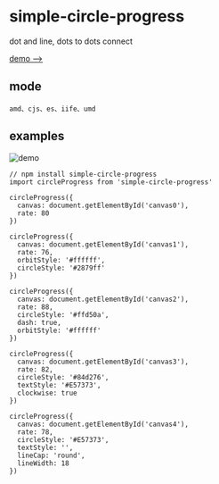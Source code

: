 # simple-circle-progress

dot and line, dots to dots connect

[demo -->](https://nicoleffect.github.io/simple-circle-progress/examples/index.html)

## mode

```
amd、cjs、es、iife、umd
```

## examples

![demo](https://nicoleffect.github.io/simple-circle-progress/examples/img/example.png)

```
// npm install simple-circle-progress
import circleProgress from 'simple-circle-progress'

circleProgress({
  canvas: document.getElementById('canvas0'),
  rate: 80
})

circleProgress({
  canvas: document.getElementById('canvas1'),
  rate: 76,
  orbitStyle: '#ffffff',
  circleStyle: '#2879ff'
})

circleProgress({
  canvas: document.getElementById('canvas2'),
  rate: 88,
  circleStyle: '#ffd50a',
  dash: true,
  orbitStyle: '#ffffff'
})

circleProgress({
  canvas: document.getElementById('canvas3'),
  rate: 82,
  circleStyle: '#84d276',
  textStyle: '#E57373',
  clockwise: true
})

circleProgress({
  canvas: document.getElementById('canvas4'),
  rate: 78,
  circleStyle: '#E57373',
  textStyle: '',
  lineCap: 'round',
  lineWidth: 18
})

```
